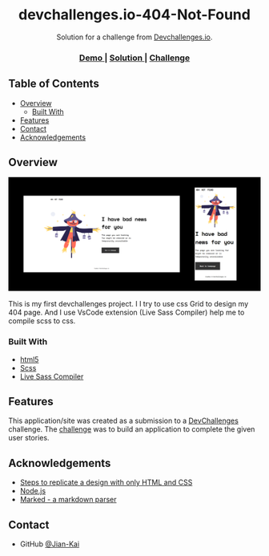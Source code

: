 <!-- Please update value in the {}  -->

<h1 align="center">devchallenges.io-404-Not-Found</h1>

<div align="center">
   Solution for a challenge from  <a href="http://devchallenges.io" target="_blank">Devchallenges.io</a>.
</div>

<div align="center">
  <h3>
    <a href="https://jiankai-404notfound.netlify.app/404">
      Demo
    </a>
    <span> | </span>
    <a href="https://{your-url-to-the-solution}">
      Solution
    </a>
    <span> | </span>
    <a href="https://devchallenges.io/challenges/wBunSb7FPrIepJZAg0sY">
      Challenge
    </a>
  </h3>
</div>

<!-- TABLE OF CONTENTS -->

## Table of Contents

- [Overview](#overview)
  - [Built With](#built-with)
- [Features](#features)
- [Contact](#contact)
- [Acknowledgements](#acknowledgements)

<!-- OVERVIEW -->

## Overview

![screenshot](https://github.com/Jian-Kai/devchallenges.io-404-Not-Found/blob/main/demo.png)

This is my first devchallenges project. 
I I try to use css Grid to design my 404 page.
And I use VsCode extension (Live Sass Compiler) help me to compile scss to css.


### Built With

<!-- This section should list any major frameworks that you built your project using. Here are a few examples.-->

- [html5](https://html5.org/)
- [Scss](https://sass-lang.com/)
- [Live Sass Compiler](https://marketplace.visualstudio.com/items?itemName=ritwickdey.live-sass)

## Features

<!-- List the features of your application or follow the template. Don't share the figma file here :) -->

This application/site was created as a submission to a [DevChallenges](https://devchallenges.io/challenges) challenge. The [challenge](https://devchallenges.io/challenges/wBunSb7FPrIepJZAg0sY) was to build an application to complete the given user stories.


## Acknowledgements

<!-- This section should list any articles or add-ons/plugins that helps you to complete the project. This is optional but it will help you in the future. For exmpale -->

- [Steps to replicate a design with only HTML and CSS](https://devchallenges-blogs.web.app/how-to-replicate-design/)
- [Node.js](https://nodejs.org/)
- [Marked - a markdown parser](https://github.com/chjj/marked)

## Contact

- GitHub [@Jian-Kai](https://github.com/Jian-Kai)
